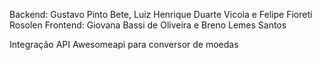 Backend: Gustavo Pinto Bete, Luiz Henrique Duarte Vicola e Felipe Fioreti Rosolen
Frontend: Giovana Bassi de Oliveira e Breno Lemes Santos

Integração API Awesomeapi para conversor de moedas

